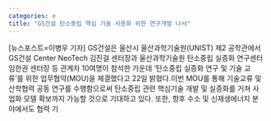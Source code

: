 ```yaml
---
categories: e
title: "GS건설 탄소중립 핵심 기술 사용화 위한 연구개발 나서"
---
```

[뉴스포스트=이병우 기자] GS건설은 울산시 울산과학기술원(UNIST) 제2 공학관에서 GS건설 Center NeoTech 김진걸 센터장과 울산과학기술원 탄소중립 실증화 연구센터 임한권 센터장 등 관계자 10여명이 참석한 가운데 ‘탄소중립 실증화 연구 및 기술 교류’를 위한 업무협약(MOU)을 체결했다고 22일 밝혔다.이번 MOU를 통해 기술교류 및 산학협력 공동 연구를 수행함으로써 탄소중립 관련 핵심기술 개발 및 실증화를 거쳐 사업화 모델 확보까지 가능할 것으로 기대하고 있다. 또한, 향후 수소 및 신재생에너지 분야에서도 협력 기